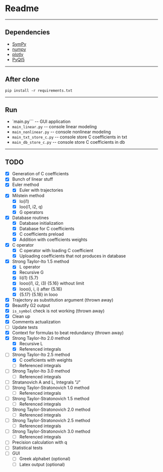# Readme #

- - - -
## Dependencies ##
* [SymPy](https://docs.sympy.org/latest/index.html)
* [numpy](https://numpy.org/)
* [plotly](https://plotly.com/python/)
* [PyQt5](https://pypi.org/project/PyQt5/)

- - - -
## After clone ##
`pip install -r requirements.txt`

- - - -
## Run ##
* `main.py``` -- GUI application
* `main_linear.py` -- console linear modeling
* `main_nonlinear.py` -- console nonlinear modeling
* `main_txt_store_c.py` -- console store C coefficients in txt
* `main_db_store_c.py` -- console store C coefficients in db

- - - -
## TODO ##
- [x] Generation of C coefficients
- [x] Bunch of linear stuff
- [x] Euler method
    - [x] Euler with trajectories
- [x] Milstein method
    - [x] Io(i1)
    - [x] Ioo(i1, i2, q)
    - [x] G operators
- [x] Database routines
    - [x] Database initialization
    - [x] Database for C coefficients
    - [x] C coefficients preload
    - [x] Addition with coefficients weights
- [x] C operator
    - [x] C operator with loading C coefficient
    - [x] Uploading coefficients that not produces in database
- [x] Strong Taylor-Ito 1.5 method
    - [x] L operator
    - [x] Recursive G
    - [x] Ii(i1) {5.7}
    - [x] Iooo(i1, i2, i3) {5.16} without limit
    - [x] Iooo(i, i, i) after {5.16}
    - [x] {5.17} {5.18} in Iooo
- [x] Trajectory as substitution argument (thrown away) 
- [x] Beautify G2 output
- [x] `is_symbol` check is not working (thrown away) 
- [x] Clean up
- [x] Comments actualization
- [ ] Update tests
- [x] Context for formulas to beat redundancy (thrown away) 
- [x] Strong Taylor-Ito 2.0 method
    - [x] Recursive L
    - [x] Referenced integrals
- [ ] Strong Taylor-Ito 2.5 method
    - [x] C coeficients with weights
    - [ ] Referenced integrals
- [ ] Strong Taylor-Ito 3.0 method
    - [ ] Referenced integrals
- [ ] Stratanovich A and L, Integrals "J"
- [ ] Strong Taylor-Stratonovich 1.0 method
    - [ ] Referenced integrals
- [ ] Strong Taylor-Stratonovich 1.5 method
    - [ ] Referenced integrals
- [ ] Strong Taylor-Stratonovich 2.0 method
    - [ ] Referenced integrals
- [ ] Strong Taylor-Stratonovich 2.5 method
    - [ ] Referenced integrals
- [ ] Strong Taylor-Stratonovich 3.0 method
    - [ ] Referenced integrals
- [ ] Precision calculation with q
- [ ] Statistical tests
- [ ] GUI
    - [ ] Greek alphabet (optional)
    - [ ] Latex output (optional)
